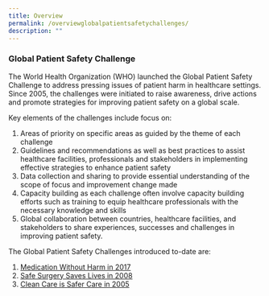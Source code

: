 ```yaml
---
title: Overview
permalink: /overviewglobalpatientsafetychallenges/
description: ""
---
```

### Global Patient Safety Challenge

The World Health Organization (WHO) launched the Global Patient Safety Challenge to address pressing issues of patient harm in healthcare settings. Since 2005, the challenges were initiated to raise awareness, drive actions and promote strategies for improving patient safety on a global scale.

Key elements of the challenges include focus on:

1. Areas of priority on specific areas as guided by the theme of each challenge
2. Guidelines and recommendations as well as best practices to assist healthcare facilities, professionals and stakeholders in implementing effective strategies to enhance patient safety
3. Data collection and sharing to provide essential understanding of the scope of focus and improvement change made
4. Capacity building as each challenge often involve capacity building efforts such as training to equip healthcare professionals with the necessary knowledge and skills
5. Global collaboration between countries, healthcare facilities, and stakeholders to share experiences, successes and challenges in improving patient safety.

The Global Patient Safety Challenges introduced to-date are:

1. [Medication Without Harm in 2017](/medicationwithoutharm/)
2. [Safe Surgery Saves Lives in 2008](/safesurgerysaveslives/)
3. [Clean Care is Safer Care in 2005](/cleancareissafercare/)